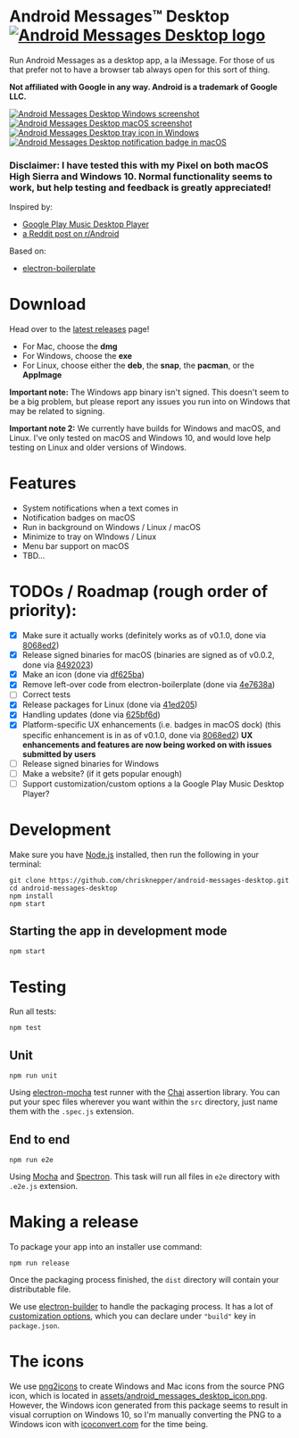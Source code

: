 # Android Messages™ Desktop <a href="#"><img src="resources/icons/48x48.png" alt="Android Messages Desktop logo" title="Android Messages Desktop logo" /></a> 

Run Android Messages as a desktop app, a la iMessage. For those of us that prefer not to have a browser tab always open for this sort of thing.

**Not affiliated with Google in any way. Android is a trademark of Google LLC.**

<a href="#"><img src="assets/screenshots/windows.png" alt="Android Messages Desktop Windows screenshot" title="Android Messages Desktop screenshot" /></a> 
<a href="#"><img src="assets/screenshots/mac.png" alt="Android Messages Desktop macOS screenshot" title="Android Messages Desktop screenshot" /></a> 
<a href="#"><img src="assets/screenshots/windows_tray_icon.png" alt="Android Messages Desktop tray icon in Windows" title="Android Messages Desktop screenshot" /></a> 
<a href="#"><img src="assets/screenshots/mac_notification_badge.png" alt="Android Messages Desktop notification badge in macOS" title="Android Messages Desktop screenshot" /></a> 

### Disclaimer: I have tested this with my Pixel on both macOS High Sierra and Windows 10. Normal functionality seems to work, but help testing and feedback is greatly appreciated!

Inspired by:

* [Google Play Music Desktop Player](https://github.com/MarshallOfSound/Google-Play-Music-Desktop-Player-UNOFFICIAL-)
* [a Reddit post on r/Android](https://www.reddit.com/r/Android/comments/8shv6q/web_messages/e106a8r/)

Based on:

* [electron-boilerplate](https://github.com/szwacz/electron-boilerplate)

# Download
Head over to the [latest releases](https://github.com/chrisknepper/android-messages-desktop/releases/latest) page!
* For Mac, choose the **dmg**
* For Windows, choose the **exe**
* For Linux, choose either the **deb**, the **snap**, the **pacman**, or the **AppImage**

**Important note:** The Windows app binary isn't signed. This doesn't seem to be a big problem, but please report any issues you run into on Windows that may be related to signing.

**Important note 2:** We currently have builds for Windows and macOS, and Linux. I've only tested on macOS and Windows 10, and would love help testing on Linux and older versions of Windows.

# Features
* System notifications when a text comes in
* Notification badges on macOS
* Run in background on Windows / Linux / macOS
* Minimize to tray on WIndows / Linux
* Menu bar support on macOS
* TBD...

# TODOs / Roadmap (rough order of priority):
- [x] Make sure it actually works (definitely works as of v0.1.0, done via [8068ed2](../../commit/8068ed2))
- [x] Release signed binaries for macOS (binaries are signed as of v0.0.2, done via [8492023](../../commit/8492023))
- [x] Make an icon (done via [df625ba](../../commit/df625ba))
- [x] Remove left-over code from electron-boilerplate (done via [4e7638a](../../commit/4e7638a))
- [ ] Correct tests
- [x] Release packages for Linux (done via [41ed205](../../commit/41ed205))
- [x] Handling updates (done via [625bf6d](../../commit/625bf6d))
- [x] Platform-specific UX enhancements (i.e. badges in macOS dock) (this specific enhancement is in as of v0.1.0, done via [8068ed2](../../commit/8068ed2)) **UX enhancements and features are now being worked on with issues submitted by users**
- [ ] Release signed binaries for Windows
- [ ] Make a website? (if it gets popular enough)
- [ ] Support customization/custom options a la Google Play Music Desktop Player?

# Development
Make sure you have [Node.js](https://nodejs.org) installed, then run the following in your terminal:

```
git clone https://github.com/chrisknepper/android-messages-desktop.git
cd android-messages-desktop
npm install
npm start
```

## Starting the app in development mode
```
npm start
```

# Testing
Run all tests:
```
npm test
```

## Unit
```
npm run unit
```
Using [electron-mocha](https://github.com/jprichardson/electron-mocha) test runner with the [Chai](http://chaijs.com/api/assert/) assertion library. You can put your spec files wherever you want within the `src` directory, just name them with the `.spec.js` extension.

## End to end
```
npm run e2e
```
Using [Mocha](https://mochajs.org/) and [Spectron](http://electron.atom.io/spectron/). This task will run all files in `e2e` directory with `.e2e.js` extension.

# Making a release
To package your app into an installer use command:
```
npm run release
```

Once the packaging process finished, the `dist` directory will contain your distributable file.

We use [electron-builder](https://github.com/electron-userland/electron-builder) to handle the packaging process. It has a lot of [customization options](https://www.electron.build/configuration/configuration), which you can declare under `"build"` key in `package.json`.

# The icons
We use [png2icons](https://www.npmjs.com/package/png2icons) to create Windows and Mac icons from the source PNG icon, which is located in [assets/android_messages_desktop_icon.png](assets/android_messages_desktop_icon.png). However, the Windows icon generated from this package seems to result in visual corruption on Windows 10, so I'm manually converting the PNG to a Windows icon with [icoconvert.com](http://icoconvert.com) for the time being.

